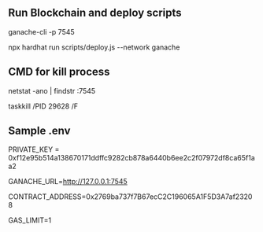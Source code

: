 ## Run Blockchain and deploy scripts
 
 ganache-cli -p 7545

 npx hardhat run scripts/deploy.js --network ganache

## CMD for kill process

netstat -ano | findstr :7545

taskkill /PID 29628 /F


## Sample .env

PRIVATE_KEY = 0xf12e95b514a138670171ddffc9282cb878a6440b6ee2c2f07972df8ca65f1aa2

GANACHE_URL=http://127.0.0.1:7545

CONTRACT_ADDRESS=0x2769ba737f7B67ecC2C196065A1F5D3A7af23208

GAS_LIMIT=1
